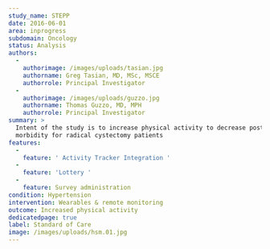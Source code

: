```yaml
---
study_name: STEPP
date: 2016-06-01
area: inprogress
subdomain: Oncology
status: Analysis
authors:
  - 
    authorimage: /images/uploads/tasian.jpg
    authorname: Greg Tasian, MD, MSc, MSCE
    authorrole: Principal Investigator
  - 
    authorimage: /images/uploads/guzzo.jpg
    authorname: Thomas Guzzo, MD, MPH
    authorrole: Principal Investigator
summary: >
  Intent of the study is to increase physical activity to decrease post-operative
  morbidity for radical cystectomy patients
features:
  - 
    feature: ' Activity Tracker Integration '
  - 
    feature: 'Lottery '
  - 
    feature: Survey administration
condition: Hypertension
intervention: Wearables & remote monitoring
outcome: Increased physical activity
dedicatedpage: true
label: Standard of Care 
image: /images/uploads/hsm.01.jpg
---
```

